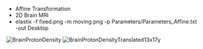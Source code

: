 + Affine Transformation
+ 2D Brain MRI
+ elastix -f fixed.png -m moving.png -p  Parameters/Parameters_Affine.txt -out Desktop

![BrainProtonDensity](https://user-images.githubusercontent.com/50168663/112488338-be6a5480-8d7d-11eb-9af4-50430465f61f.png)
![BrainProtonDensityTranslated13x17y](https://user-images.githubusercontent.com/50168663/112488342-bf02eb00-8d7d-11eb-92e7-46ffbd169c13.png)
